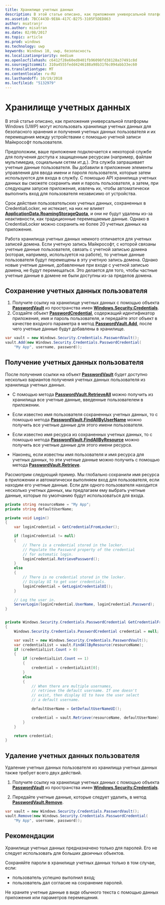 ```yaml
---
title: Хранилище учетных данных
description: В этой статье описано, как приложения универсальной платформы Windows (UWP) могут использовать хранилище учетных данных для безопасного хранения и получения учетных данных пользователя и их перемещения между устройствами с помощью учетной записи Майкрософт пользователя.
ms.assetid: 7BCC443D-9E8A-417C-B275-3105F5DED863
author: msatranjr
ms.author: misatran
ms.date: 02/08/2017
ms.topic: article
ms.prod: windows
ms.technology: uwp
keywords: Windows 10, uwp, безопасность
ms.localizationpriority: medium
ms.openlocfilehash: c6412f28e60ed0401fb96098fd38128a37491c8d
ms.sourcegitcommit: 310a4555fedd4246188a98b31f6c094abb33ec60
ms.translationtype: MT
ms.contentlocale: ru-RU
ms.lasthandoff: 10/19/2018
ms.locfileid: "5132979"
---
```

# <a name="credential-locker"></a>Хранилище учетных данных




В этой статье описано, как приложения универсальной платформы Windows (UWP) могут использовать хранилище учетных данных для безопасного хранения и получения учетных данных пользователя и их перемещения между устройствами с помощью учетной записи Майкрософт пользователя.

Предположим, ваше приложение подключается к некоторой службе для получения доступа к защищенным ресурсам (например, файлам мультимедиа, социальным сетям ит.д.). Эта служба запрашивает учетные данные пользователя. Вы добавили в приложение элементы управления для ввода имени и пароля пользователя, которые затем используются для входа в службу. С помощью API хранилища учетных данных вы сможете сохранить имя и пароль пользователя, а затем, при следующем запуске приложения, извлечь их, чтобы автоматически выполнить вход для пользователя независимо от устройства.

Срок действия пользовательских учетных данных, сохраненных в CredentialLocker, *не* истекает, на них *не* влияет [**ApplicationData.RoamingStorageQuota**](https://msdn.microsoft.com/library/windows/apps/br241625), и они *не* будут удалены из-за неактивности, как традиционные перемещаемые данные. Однако в CredentialLocker можно сохранить не более 20 учетных данных на приложение.

Работа хранилища учетных данных немного отличается для учетных записей домена. Если учетную запись Майкрософт, с которой связаны учетные данные пользователя, связать с учетной записью домена (которая, например, используется на работе), то учетные данные пользователя будут перемещены в эту учетную запись домена. Однако новые учетные данные, добавленные при входе с учетной записью домена, не будут перемещаться. Это делается для того, чтобы частные учетные данные в домене не были доступны из-за пределов домена.

## <a name="storing-user-credentials"></a>Сохранение учетных данных пользователя


1.  Получите ссылку на хранилище учетных данных с помощью объекта [**PasswordVault**](https://msdn.microsoft.com/library/windows/apps/br227081) из пространства имен [**Windows.Security.Credentials**](https://msdn.microsoft.com/library/windows/apps/br227089).
2.  Создайте объект [**PasswordCredential**](https://msdn.microsoft.com/library/windows/apps/br227061), содержащий идентификатор приложения, имя и пароль пользователя, и передайте этот объект в качестве входного параметра в метод [**PasswordVault.Add**](https://msdn.microsoft.com/library/windows/apps/hh701231), после чего учетные данные будут добавлены в хранилище.

```cs
var vault = new Windows.Security.Credentials.PasswordVault();
vault.Add(new Windows.Security.Credentials.PasswordCredential(
    "My App", username, password));
```

## <a name="retrieving-user-credentials"></a>Получение учетных данных пользователя


После получения ссылки на объект [**PasswordVault**](https://msdn.microsoft.com/library/windows/apps/br227081) будет доступно несколько вариантов получения учетных данных пользователя из хранилища учетных данных.

-   С помощью метода [**PasswordVault.RetrieveAll**](https://msdn.microsoft.com/library/windows/apps/br227088) можно получить из хранилища все учетные данные, введенные пользователем в приложении.

-   Если известно имя пользователя сохраненных учетных данных, то с помощью метода [**PasswordVault.FindAllByUserName**](https://msdn.microsoft.com/library/windows/apps/br227084) можно получить все учетные данные для этого имени пользователя.

-   Если известно имя ресурса из сохраненных учетных данных, то с помощью метода [**PasswordVault.FindAllByResource**](https://msdn.microsoft.com/library/windows/apps/br227083) можно получить все учетные данные для этого имени ресурса.

-   Наконец, если известны имя пользователя и имя ресурса для учетных данных, то эти учетные данные можно получить с помощью метода [**PasswordVault.Retrieve**](https://msdn.microsoft.com/library/windows/apps/br227087).

Рассмотрим следующий пример. Мы глобально сохранили имя ресурса в приложении и автоматически выполняем вход для пользователя, если находим его учетные данные. Если для одного пользователя находится несколько учетных данных, мы предлагаем ему выбрать учетные данные, которые по умолчанию будут использоваться для входа.

```cs
private string resourceName = "My App";
private string defaultUserName;

private void Login()
{
    var loginCredential = GetCredentialFromLocker();

    if (loginCredential != null)
    {
        // There is a credential stored in the locker.
        // Populate the Password property of the credential
        // for automatic login.
        loginCredential.RetrievePassword();
    }
    else
    {
        // There is no credential stored in the locker.
        // Display UI to get user credentials.
        loginCredential = GetLoginCredentialUI();
    }

    // Log the user in.
    ServerLogin(loginCredential.UserName, loginCredential.Password);
}


private Windows.Security.Credentials.PasswordCredential GetCredentialFromLocker()
{
    Windows.Security.Credentials.PasswordCredential credential = null;

    var vault = new Windows.Security.Credentials.PasswordVault();
    var credentialList = vault.FindAllByResource(resourceName);
    if (credentialList.Count > 0)
    {
        if (credentialList.Count == 1)
        {
            credential = credentialList[0];
        }
        else
        {
            // When there are multiple usernames,
            // retrieve the default username. If one doesn't
            // exist, then display UI to have the user select
            // a default username.

            defaultUserName = GetDefaultUserNameUI();

            credential = vault.Retrieve(resourceName, defaultUserName);
        }
    }

    return credential;
}
```

## <a name="deleting-user-credentials"></a>Удаление учетных данных пользователя


Удаление учетных данных пользователя из хранилища учетных данных также требует всего двух действий.

1.  Получите ссылку на хранилище учетных данных с помощью объекта [**PasswordVault**](https://msdn.microsoft.com/library/windows/apps/br227081) из пространства имен [**Windows.Security.Credentials**](https://msdn.microsoft.com/library/windows/apps/br227089).

2.  Передайте учетные данные, которые следует удалить, в метод [**PasswordVault.Remove**](https://msdn.microsoft.com/library/windows/apps/hh701242).

```cs
var vault = new Windows.Security.Credentials.PasswordVault();
vault.Remove(new Windows.Security.Credentials.PasswordCredential(
    "My App", username, password));
```

## <a name="best-practices"></a>Рекомендации


Хранилище учетных данных предназначено только для паролей. Его не следует использовать для больших двоичных объектов.

Сохраняйте пароли в хранилище учетных данных только в том случае, если:

-   пользователь успешно выполнил вход;
-   пользователь дал согласие на сохранение паролей.

Не храните учетные данные в виде обычного текста с помощью данных приложения или параметров перемещения.
